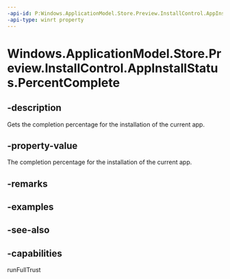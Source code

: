 ```yaml
---
-api-id: P:Windows.ApplicationModel.Store.Preview.InstallControl.AppInstallStatus.PercentComplete
-api-type: winrt property
---
```


<!-- Property syntax
public double PercentComplete { get; }
-->

# Windows.ApplicationModel.Store.Preview.InstallControl.AppInstallStatus.PercentComplete

## -description
Gets the completion percentage for the installation of the current app.

## -property-value
The completion percentage for the installation of the current app.

## -remarks

## -examples

## -see-also

## -capabilities
runFullTrust
